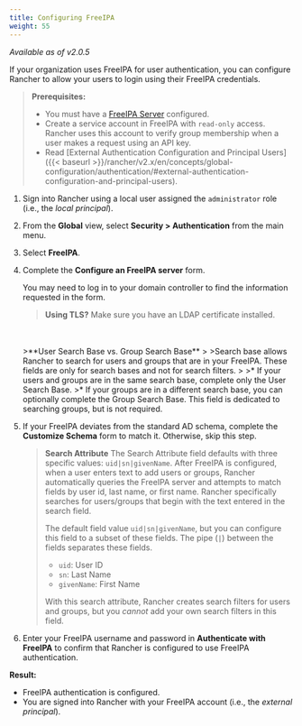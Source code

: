 ```yaml
---
title: Configuring FreeIPA
weight: 55
---
```


_Available as of v2.0.5_

If your organization uses FreeIPA for user authentication, you can configure Rancher to allow your users to login using their FreeIPA credentials.

>**Prerequisites:**
>
>- You must have a [FreeIPA Server](https://www.freeipa.org/) configured.
>- Create a service account in FreeIPA with `read-only` access. Rancher uses this account to verify group membership when a user makes a request using an API key.
>- Read [External Authentication Configuration and Principal Users]({{< baseurl >}}/rancher/v2.x/en/concepts/global-configuration/authentication/#external-authentication-configuration-and-principal-users).

1.  Sign into Rancher using a local user assigned the `administrator` role (i.e., the _local principal_).

2.	From the **Global** view, select **Security > Authentication** from the main menu.

3.	Select **FreeIPA**.

4.	Complete the **Configure an FreeIPA server** form.

	You may need to log in to your domain controller to find the information requested in the form.

	>**Using TLS?**
 	>Make sure you have an LDAP certificate installed.
	<br/>
	<br/>
	>**User Search Base vs. Group Search Base**
	>
	>Search base allows Rancher to search for users and groups that are in your FreeIPA.  These fields are only for search bases and not for search filters.
	>
	>* If your users and groups are in the same search base, complete only the User Search Base.
	>* If your groups are in a different search base, you can optionally complete the Group Search Base. This field is dedicated to searching groups, but is not required.

5.	If your FreeIPA deviates from the standard AD schema, complete the **Customize Schema** form to match it. Otherwise, skip this step.

	>**Search Attribute** The Search Attribute field defaults with three specific values: `uid|sn|givenName`. After FreeIPA is configured, when a user enters text to add users or groups, Rancher automatically queries the FreeIPA server and attempts to match fields by user id, last name, or first name. Rancher specifically searches for users/groups that begin with the text entered in the search field.
	>
	>The default field value `uid|sn|givenName`, but you can configure this field to a subset of these fields. The pipe (`|`) between the fields separates these fields.
	>
	> * `uid`: User ID
	> * `sn`: Last Name
	> * `givenName`: First Name
	>
	> With this search attribute, Rancher creates search filters for users and groups, but you *cannot* add your own search filters in this field.

6.	Enter your FreeIPA username and password in **Authenticate with FreeIPA** to confirm that Rancher is configured to use FreeIPA authentication.

**Result:**

- FreeIPA authentication is configured.
- You are signed into Rancher with your FreeIPA account (i.e., the _external principal_).
